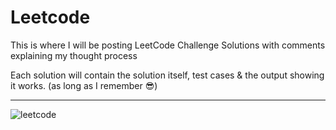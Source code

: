 # Leetcode

This is where I will be posting LeetCode Challenge Solutions with comments explaining my thought process

Each solution will contain the solution itself, test cases & the output showing it works. (as long as I remember :sunglasses:)

__________________

![leetcode](https://user-images.githubusercontent.com/91184284/236377583-a4b5b33f-804a-431a-afd0-53a825414616.gif)
